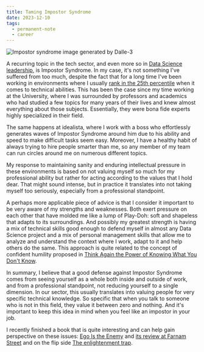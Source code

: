 ```yaml
---
title: Taming Impostor Syndrome
date: 2023-12-10
tags:
  - permanent-note
  - career
---
```


![Impostor syndrome image generated by Dalle-3](impostor-syndrome-dalle.png)

A recurring topic in the tech sector, and even more so in [Data Science leadership](https://vinvashishta.substack.com/p/challenges-for-first-time-leaders?utm_source=email), is Impostor Syndrome. In my case, it's not something I've suffered from too much, despite the fact that for a long time I've been working in environments where I usually [rank in the 25th percentile](notes/Embracing%20Incompetence.md) when it comes to technical abilities. This has been the case since my time working at the University, where I was surrounded by professors and academics who had studied a few topics for many years of their lives and knew almost everything about those subjects. Essentially, they were bona fide experts highly specialized in their field.

The same happens at idealista, where I work with a boss who effortlessly generates waves of Impostor Syndrome around him due to his ability and speed to make difficult tasks seem easy. Moreover, I have a healthy habit of always trying to hire people smarter than me, so any member of my team can run circles around me on numerous different topics.

My response to maintaining sanity and enduring intellectual pressure in these environments is based on not valuing myself so much for my professional ability but rather for acting according to the values that I hold dear. That might sound intense, but in practice it translates into not taking myself too seriously, especially from a professional standpoint.

A perhaps more applicable piece of advice is that I consider it important to be very aware of my strengths and weaknesses. Both exert pressure on each other that have molded me like a lump of Play-Doh: soft and shapeless that adapts to its surroundings. And possibly my greatest strength is having a mix of technical skills good enough to defend myself in almost any Data Science project and a mix of personal management skills that allow me to analyze and understand the context where I work, adapt to it and help others do the same. This approach is quite related to the concept of confident humility proposed in [Think Again the Power of Knowing What You Don't Know](literature-notes/Books/Think%20Again%20the%20Power%20of%20Knowing%20What%20You%20Don't%20Know.md).

In summary, I believe that a good defense against Impostor Syndrome comes from seeing yourself as a whole both inside and outside of work, and from a professional standpoint, not reducing yourself to a single dimension. In our sector, this usually translates into valuing people for very specific technical knowledge. So specific that when you talk to someone who is not in this field, they value it between zero and nothing. And it's important to keep this idea in mind when you feel like an impostor in your job.

I recently finished a book that is quite interesting and can help gain perspective on these issues: [Ego Is the Enemy](literature-notes/Books/Ego%20Is%20the%20Enemy.md) and [its review at Farnam Street](https://fs.blog/ego-is-the-enemy-genghis-khan/) and on the flip side [The enlightenment trap](https://moralunderstanding.substack.com/p/the-enlightenment-trap-047?s=r&utm_campaign=Causas%20y%20Azares&utm_medium=email&utm_source=Revue%20newsletter).